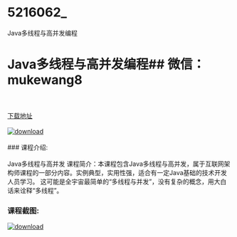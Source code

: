 # 5216062_
Java多线程与高并发编程
# Java多线程与高并发编程## 微信：mukewang8
<br/></br>[下载地址](http://www.36tz.cn/article/5216062 "下载地址")
<br/></br>[![download](http://36tz.cn/muke_img/2020_11_2-25-300x184.png "下载地址")](http://www.36tz.cn/article/5216062 "下载地址")
<br/></br>### 课程介绍:<br/></br>Java多线程与高并发 课程简介：本课程包含Java多线程与高并发，属于互联网架构师课程的一部分内容。实例典型，实用性强，适合有一定Java基础的技术开发人员学习。
这可能是全宇宙最简单的“多线程与并发”，没有复杂的概念，用大白话来诠释“多线程”。

### 课程截图:
[![download](http://36tz.cn/muke_img/2020_11_1-25.png "下载地址")](http://www.36tz.cn/article/5216062 "下载地址")
